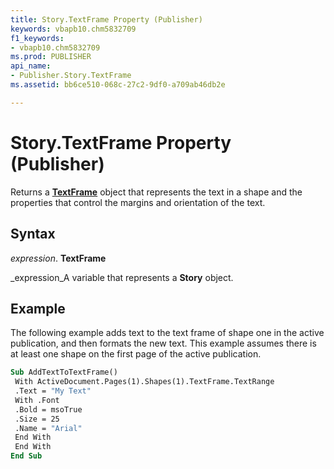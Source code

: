 ```yaml
---
title: Story.TextFrame Property (Publisher)
keywords: vbapb10.chm5832709
f1_keywords:
- vbapb10.chm5832709
ms.prod: PUBLISHER
api_name:
- Publisher.Story.TextFrame
ms.assetid: bb6ce510-068c-27c2-9df0-a709ab46db2e

---
```



# Story.TextFrame Property (Publisher)

Returns a  **[TextFrame](textframe-object-publisher.md)** object that represents the text in a shape and the properties that control the margins and orientation of the text.


## Syntax

 _expression_. **TextFrame**

 _expression_A variable that represents a  **Story** object.


## Example

The following example adds text to the text frame of shape one in the active publication, and then formats the new text. This example assumes there is at least one shape on the first page of the active publication.


```vb
Sub AddTextToTextFrame() 
 With ActiveDocument.Pages(1).Shapes(1).TextFrame.TextRange 
 .Text = "My Text" 
 With .Font 
 .Bold = msoTrue 
 .Size = 25 
 .Name = "Arial" 
 End With 
 End With 
End Sub
```


